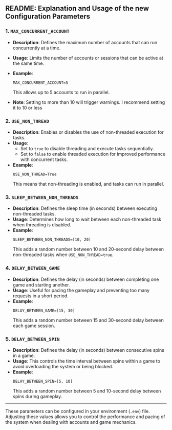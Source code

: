 ## README: Explanation and Usage of the new Configuration Parameters

### 1. `MAX_CONCURRENT_ACCOUNT`

- **Description**: Defines the maximum number of accounts that can run concurrently at a time.
- **Usage**: Limits the number of accounts or sessions that can be active at the same time.
- **Example**:

  ```text
  MAX_CONCURRENT_ACCOUNT=5
  ```

  This allows up to 5 accounts to run in parallel.

- **Note**: Setting to more than 10 will trigger warnings. I recommend setting it to 10 or less

### 2. `USE_NON_THREAD`

- **Description**: Enables or disables the use of non-threaded execution for tasks.
- **Usage**:
  - Set to `true` to disable threading and execute tasks sequentially.
  - Set to `false` to enable threaded execution for improved performance with concurrent tasks.
- **Example**:
  ```text
  USE_NON_THREAD=True
  ```
  This means that non-threading is enabled, and tasks can run in parallel.

### 3. `SLEEP_BETWEEN_NON_THREADS`

- **Description**: Defines the sleep time (in seconds) between executing non-threaded tasks.
- **Usage**: Determines how long to wait between each non-threaded task when threading is disabled.
- **Example**:
  ```text
  SLEEP_BETWEEN_NON_THREADS=[10, 20]
  ```
  This adds a random number between 10 and 20-second delay between non-threaded tasks when `USE_NON_THREAD=true`.

### 4. `DELAY_BETWEEN_GAME`

- **Description**: Defines the delay (in seconds) between completing one game and starting another.
- **Usage**: Useful for pacing the gameplay and preventing too many requests in a short period.
- **Example**:
  ```text
  DELAY_BETWEEN_GAME=[15, 30]
  ```
  This adds a random number between 15 and 30-second delay between each game session.

### 5. `DELAY_BETWEEN_SPIN`

- **Description**: Defines the delay (in seconds) between consecutive spins in a game.
- **Usage**: This controls the time interval between spins within a game to avoid overloading the system or being blocked.
- **Example**:
  ```text
  DELAY_BETWEEN_SPIN=[5, 10]
  ```
  This adds a random number between 5 and 10-second delay between spins during gameplay.

---

These parameters can be configured in your environment (`.env`) file. Adjusting these values allows you to control the performance and pacing of the system when dealing with accounts and game mechanics.
